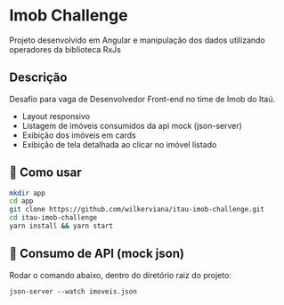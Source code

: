 # Imob Challenge

Projeto desenvolvido em Angular e manipulação dos dados utilizando operadores da biblioteca RxJs
## Descrição

Desafio para vaga de Desenvolvedor Front-end no time de Imob do Itaú.
- Layout responsivo
- Listagem de imóveis consumidos da api mock (json-server)
- Exibição dos imóveis em cards
- Exibição de tela detalhada ao clicar no imóvel listado

## 🦾 Como usar

```sh
mkdir app
cd app
git clone https://github.com/wilkerviana/itau-imob-challenge.git
cd itau-imob-challenge
yarn install && yarn start
```

## 🦾 Consumo de API (mock json)
Rodar o comando abaixo, dentro do diretório raiz do projeto:
```
json-server --watch imoveis.json
```

